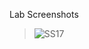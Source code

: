 Lab Screenshots
> ![SS17](https://github.com/Thamirawaran/VSD_SoC_Design/assets/107134124/7f770860-45e1-4761-a21f-20cb50c7c919)
